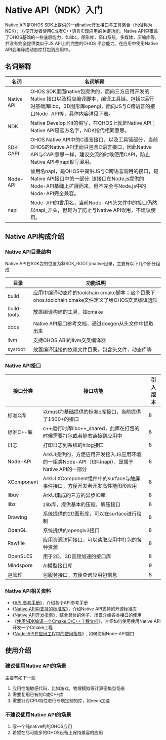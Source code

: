 # Native API（NDK）入门

Native API是OHOS SDK上提供的一组native开发接口与工具集合（也俗称为NDK），方便开发者使用C或者C++语言实现应用的关键功能。Native API只覆盖了OHOS基础的一些底层能力，如libc，图形库，窗口系统，多媒体，压缩库等，并没有完全提供类似于JS API上的完整的OHOS 平台能力。在应用中使用Native API会编译成动态库打包到应用中。

## 名词解释
|名词|名词解释|
|--|--|
|Native API|OHOS SDK里面native包提供的，面向三方应用开发的Native 接口以及相应编译脚本，编译工具链。包括C运行时基础库libc，3D图形库opengl，面向JS与C跨语言的接口Node-API等，具体内容详见下表。|
|NDK|Native Develop Kit的缩写，在OHOS上就是Native API；Native API是官方名字，NDK指代相同意思。|
|SDK CAPI|OHOS Native API中的C语言接口，以及工具链部分，当前OHOS的Native API里面只包含C语言接口，因此Native API与CAPI意思一样，建议交流的时候使用CAPI，防止Native API与napi缩写混用。|
|Node-API|曾用名napi，是OHOS中提供JS与C跨语言调用的接口，是Native API接口中的一部分. 该接口在Node.js提供的Node-API基础上扩展而来，但不完全与Node.js中的Node-API完全兼容。 |
|napi|Node-API的曾用名，当前Node-API头文件中的接口仍然以napi_开头，但是为了防止与Native API误用，不建议使用。|
## Native API构成介绍

### Native API目录结构

Native API在SDK包的位置为$(SDK_ROOT)/native目录，主要有以下几个部分组成

|目录|功能说明|
|--|--|
|build|应用中编译动态库的toolchain cmake脚本；这个目录下ohos.toolchain.cmake文件定义了给OHOS交叉编译选项|
|build-tools|放置编译构建的工具，如cmake|
|docs|Native API接口参考文档，通过doxgen从头文件中提取出来|
|llvm|支持OHOS ABI的llvm交叉编译器|
|sysroot|放置编译链接的依赖文件目录，包含头文件，动态库等|

### Native API接口

|接口分类|接口功能|引入版本|
|--|--|--|
|标准C库|以musl为基础提供的标准c库接口，当前提供了1500+的接口|8|
|标准C++库|c++运行时库libc++_shared，此库在打包的时候需要打包或者静态链接到应用中|8|
|日志|打印日志到系统的hilog接口|8|
|Node-API|ArkUI提供的，方便应用开发接入JS应用环境的一组类Node-API（也叫napi），是属于Native API的一部分|8|
|XComponent|ArkUI XComponent组件中的surface与触屏事件接口，方便开发者开发高性能图形应用|8|
|libuv|ArkUI集成的三方的异步IO库|8|
|libz|zlib库，提供基本的压缩，解压接口|8|
|Drawing|系统提供的2D图形库，可以在surface进行绘制|8|
|OpenGL|系统提供的openglv3接口|8|
|Rawfile|应用资源访问接口，可以读取应用中打包的各种资源|8|
|OpenSLES|用于2D，3D音频加速的接口库|8|
|Mindspore|AI模型接口库|9|
|包管理|包服务接口，方便查询应用包信息|8|


### Native API相关资料
* 《[API 参考手册](./native-apis/Readme-CN.md)》，介绍各个API参考手册
* 《[Native API中支持的标准库](../reference/native-lib/third_party_libc/musl.md)》，介绍Native API支持的开源标准库
* 《[Native API开发指南](../napi/Readme-CN.md)》，结合具体的例子，场景介绍各类接口的使用
* 《[使用NDK编译一个Cmake C/C++工程文档](../quick-start/howto-migrate-cmake-with-ohosndk.md)》，介绍如何使用使用Native API开发一个Cmake工程
* 《[Node-API在应用工程中的使用指导](../napi/napi-guidelines.md)》, 如何使用Node-API接口


## 使用介绍

### 建议使用Native API的场景

主要有如下一些

1. 应用性能敏感代码，比如游戏，物理模拟等计算密集型场景
2. 需要复用已有的C或C++库
3. 需要针对CPU特性进行专项定制的库，如neon加速

### 不建议使用Native API的场景

1. 写一个纯native的的OHOS应用
2. 希望在尽可能多的OHOS设备上保持兼容的应用
